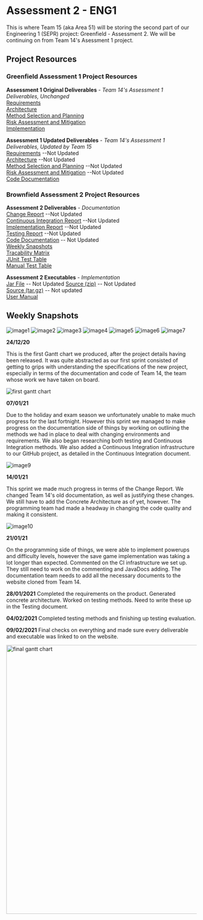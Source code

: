 # Assessment 2 - ENG1
This is where Team 15 (aka Area 51) will be storing the second part of our Engineering 1 (SEPR) project:
Greenfield - Assessment 2. We will be continuing on from Team 14's Asessment 1 project.

## Project Resources
### Greenfield Assessment 1 Project Resources

**Assessment 1 Original Deliverables** *- Team 14's Assessment 1 Deliverables, Unchanged*\
[Requirements](https://xychic.github.io/files/Requirements.pdf)  
[Architecture](https://KingzoSzn.github.io/files/Architecture.docx.pdf)  
[Method Selection and Planning](https://xychic.github.io/files/Method%20Selection%20and%20Planning.pdf)  
[Risk Assessment and Mitigation](https://xychic.github.io/files/Risk%20Assessment%20and%20Mitigation.pdf)  
[Implementation](https://KingzoSzn.github.io/files/Implementation.docx.pdf)  

**Assessment 1 Updated Deliverables** *- Team 14's Assessment 1 Deliverables, Updated by Team 15*\
[Requirements](https://KinzgoSzn.github.io/pdfs/Req1.pdf) --Not Updated  
[Architecture](https://KingzoSzn.github.io/pdfs/Arch1.pdf) --Not Updated  
[Method Selection and Planning](https://KingzoSzn.github.io/pdfs/Plan1.pdf) --Not Updated  
[Risk Assessment and Mitigation](https://KingzoSzn.github.io/pdfs/Risk1.pdf) --Not Updated  
[Code Documentation](https://KingzoSzn.github.io/files/docs/)

### Brownfield Assessment 2 Project Resources
**Assessment 2 Deliverables** *- Documentation*\
[Change Report](https://KingzoSzn.github.io/pdfs/Req1.pdf) --Not Updated  
[Continuous Integration Report](https://KingzoSzn.github.io/pdfs/Arch1.pdf) --Not Updated  
[Implementation Report](https://KingzoSzn.github.io/pdfs/Plan1.pdf) --Not Updated  
[Testing Report](https://KingzoSzn.github.io/pdfs/Risk1.pdf) --Not Updated  
[Code Documentation](https://KingzoSzn.github.io/files/docs/) -- Not Updated  
[Weekly Snapshots](#weekly-snapshots)  
[Tracability Matrix](https://KingzoSzn.github.io/files/TracabilityMatrix.pdf)  
[JUnit Test Table](https://KingzoSzn.github.io/files/UnitTests.pdf)  
[Manual Test Table](https://KingzoSzn.github.io/files/ManualTests.pdf)  



**Assessment 2 Executables** *- Implementation*\
[Jar File](https://github.com/Xychic/ENG1-DragonBoatRace-Assessment2/releases/download/1.3/DragonBoatRace-1.3.jar) -- Not Updated
[Source (zip)](https://github.com/Xychic/ENG1-DragonBoatRace-Assessment2/archive/1.3.zip) -- Not Updated  
[Source (tar.gz)](https://github.com/Xychic/ENG1-DragonBoatRace-Assessment2/archive/1.3.tar.gz) -- Not updated  
[User Manual](https://KingzoSzn.github.io/DragonBoatRaceUserManual)

## Weekly Snapshots

![image1](https://user-images.githubusercontent.com/72559948/99913817-a7452880-2cf1-11eb-822e-aa4a2ddf8a2f.png)
![image2](https://user-images.githubusercontent.com/72559948/99913893-13c02780-2cf2-11eb-8232-82047dc70e75.png)
![image3](https://user-images.githubusercontent.com/72559948/99913857-e4111f80-2cf1-11eb-9e4d-f056d78e5863.png)
![image4](https://user-images.githubusercontent.com/72559948/99913869-fee39400-2cf1-11eb-8222-258c1bc8abc8.png)
![image5](https://user-images.githubusercontent.com/72559948/99913930-49651080-2cf2-11eb-93ec-1d8906c1a238.png)
![image6](https://user-images.githubusercontent.com/72559948/99913968-8204ea00-2cf2-11eb-98b4-e65bcec0861d.png)
![image7](https://user-images.githubusercontent.com/72559948/99913995-a95bb700-2cf2-11eb-9bbb-a5fc2af7afaa.png)

**24/12/20** 

This is the first Gantt chart we produced, after the project details
having been released. It was quite abstracted as our first sprint
consisted of getting to grips with understanding the specifications
of the new project, especially in terms of the documentation and code
of Team 14, the team whose work we have taken on board.

![first gantt chart ](https://user-images.githubusercontent.com/72558765/107157572-afba1080-697c-11eb-8f1c-9d1cce4aa193.png)




**07/01/21** 

Due to the holiday and exam season we unfortunately unable to make
much progress for the last fortnight. However this sprint we managed
to make progress on the documentation side of things by working on
outlining the methods we had in place to deal with changing
environments and requirements. We also began researching both testing
and Continuous Integration methods. We also added a Continuous
Integration infrastructure to our GitHub project, as detailed in the
Continuous Integration document.

![image9](https://user-images.githubusercontent.com/72558765/106139426-4f99c200-6165-11eb-9571-d2435e3d4432.png)



**14/01/21**

This sprint we made much progress in terms of the Change Report. We
changed Team 14's old documentation, as well as justifying these
changes. We still have to add the Concrete Architecture as of yet,
however. The programming team had made a headway in changing the code
quality and making it consistent.

![image10](https://user-images.githubusercontent.com/72558765/106135827-57a33300-6160-11eb-8b28-68cc8e0431f8.png)



**21/01/21**

On the programming side of things, we were able to implement powerups
and difficulty levels, however the save game implementation was taking
a lot longer than expected. Commented on the CI infrastructure we set
up. They still need to work on the commenting and JavaDocs adding. The
documentation team needs to add all the necessary documents to the
website cloned from Team 14.



**28/01/2021**
Completed the requirements on the product. Generated concrete
architecture. Worked on testing methods.  Need to write these up in
the Testing document.



**04/02/2021**
Completed testing methods and finishing up testing evaluation.


**09/02/2021**
Final checks on everything and made sure every deliverable and
executable was linked to on the website.

<img width="710" alt="final gantt chart" src="https://user-images.githubusercontent.com/72558765/106922690-3369c800-6705-11eb-8e22-ecd7a8f37253.png">


